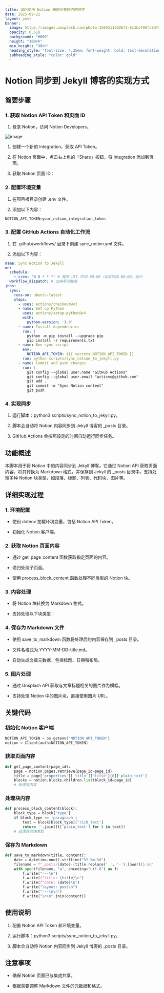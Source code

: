 ```yaml
---
title: 如何使用 Notion 来同步管理你的博客
date: 2025-09-21
layout: post
banner:
  image: https://images.unsplash.com/photo-1569511502671-8c1bbf96fc8d?crop=entropy&cs=tinysrgb&fit=max&fm=jpg&ixid=M3w2OTIwMzJ8MHwxfHJhbmRvbXx8fHx8fHx8fDE3NTg0MzYxNzZ8&ixlib=rb-4.1.0&q=80&w=1080
  opacity: 0.618
  background: "#000"
  height: "100vh"
  min_height: "38vh"
  heading_style: "font-size: 4.25em; font-weight: bold; text-decoration: underline"
  subheading_style: "color: gold"
---
```


# Notion 同步到 Jekyll 博客的实现方式

## 简要步骤

### 1. 获取 Notion API Token 和页面 ID

1. 登录 Notion，访问 Notion Developers。

![image](https://prod-files-secure.s3.us-west-2.amazonaws.com/a7a0cc5a-89b9-4cda-8686-1fba0ca52f40/d19c1afe-dea5-4312-9333-786b0ba83054/image.png?X-Amz-Algorithm=AWS4-HMAC-SHA256&X-Amz-Content-Sha256=UNSIGNED-PAYLOAD&X-Amz-Credential=ASIAZI2LB4667EADIVGS%2F20250921%2Fus-west-2%2Fs3%2Faws4_request&X-Amz-Date=20250921T062936Z&X-Amz-Expires=3600&X-Amz-Security-Token=IQoJb3JpZ2luX2VjEIX%2F%2F%2F%2F%2F%2F%2F%2F%2F%2FwEaCXVzLXdlc3QtMiJHMEUCIQDbjvh7lJAn52c3L84UFN0oQsNC%2BvNzQGHM9QjAv6C7ggIgONsPt7LY%2FIfVOsp4tViVX%2FwqSukJCpy6snGnAaREyq0qiAQI%2Fv%2F%2F%2F%2F%2F%2F%2F%2F%2F%2FARAAGgw2Mzc0MjMxODM4MDUiDJcc7ORHfMsUWvm%2FmCrcA6s201xaIlkUujie8zMkQTBvZX3dqsIC8xUAEnliscyMKqrs9K%2Fyr8jZicVckQFszzZaWttKqCKtUzn4r0BIoXpnctQ%2BanTJSUDFkLEG4EJqq7oj07AveLYs%2BTL9xePCCH%2FIfYmFFBTY%2FC7J3DL%2BWCRWcJ6tuPAjnH1FPYOCuyhwB5sWISfdIAauZdM6fhpc1kaBUfo0KNxFgauyHIozo7F%2FBTsminJIEuwrJVstJ8XTmMkcEga3t0BHdswPZboCCTnRNomSNIL8gdJLH710H5IXkaEy1OThEaRyBN2GrOupDOXUvZx0vrZXVSNJMHB8JZuI43kh315i%2BdHA59ZdUoaqvrJgzMTAPWeo8mgX0PQhVinmoB%2BwmlONTg2MTcavDx6%2BDuxSOHB1FedKKBH8CopqkqQ8utdOC18gYbFXDl%2BfeaXdGockPsQGPncgkT7IX9oiHzbwmnQRuUykAxZUzgNV%2FcTx4Ke3Fg1y%2BWfW1lL9B%2FxKFqJz8QmarOh12kB%2F38rLylFXaHD6Jpy6klYwG1Rnwbfk2HQqBPw0hJcdOe4w8V6dgO8K7JFoBtVpJRHa3PgUIm8pTn1BHOEsluoET9%2FMiawXWia0WAbSbn28N5WxmUoa6w3tkuDrsuReMMiRvsYGOqUBvp0%2F%2BnRlC7yFLB1o420OB34muz%2FosksoYB4kNI8blUU2HyNkcUNyoa6MtT98%2F2uEAVGdISBgBl%2BGO9HZsHK0eFdtHn%2BxqBK1EMzqEG2xkI0pRergilc6gQM1MoIg7GqcxNQvayEUb%2F4qxxmrBEd4FjigiqwhYzIuT%2Fni2%2FRAX98WFjFH7tQS4H8LGwx3VDJzD6T1tnA87dYK2Tw2xAjoqgTrBZjK&X-Amz-Signature=44e7951b6a56595078bec2c572974295fff7886fe238b4b345b111b91d089adb&X-Amz-SignedHeaders=host&x-amz-checksum-mode=ENABLED&x-id=GetObject)

1. 创建一个新的 Integration，获取 API Token。

1. 在 Notion 页面中，点击右上角的「Share」按钮，将 Integration 添加到页面。

1. 获取 Notion 页面 ID：


### 2. 配置环境变量

1. 在项目根目录创建 .env 文件。

1. 添加以下内容：

```javascript
NOTION_API_TOKEN=your_notion_integration_token
```

### 3. 配置 GitHub Actions 自动化工作流

1. 在 .github/workflows/ 目录下创建 sync_notion.yml 文件。

1. 添加以下内容：

```yaml
name: Sync Notion to Jekyll
on:
  schedule:
    - cron: '0 0 * * *' # 每天 UTC 时间 00:00（北京时间 08:00）运行
  workflow_dispatch: # 支持手动触发
jobs:
  sync:
    runs-on: ubuntu-latest
    steps:
      - uses: actions/checkout@v3
      - name: Set up Python
        uses: actions/setup-python@v4
        with:
          python-version: '3.9'
      - name: Install dependencies
        run: |
          python -m pip install --upgrade pip
          pip install -r requirements.txt
      - name: Run sync script
        env:
          NOTION_API_TOKEN: ${{ secrets.NOTION_API_TOKEN }}
        run: python scripts/sync_notion_to_jekyll.py
      - name: Commit and push changes
        run: |
          git config --global user.name "GitHub Actions"
          git config --global user.email "actions@github.com"
          git add .
          git commit -m "Sync Notion content"
          git push
```

### 4. 实现同步

1. 运行脚本：python3 scripts/sync_notion_to_jekyll.py。

1. 脚本会自动将 Notion 内容同步到 Jekyll 博客的 _posts 目录。

1. GitHub Actions 会按照设定的时间自动运行同步任务。

## 功能概述

本脚本用于将 Notion 中的内容同步到 Jekyll 博客。它通过 Notion API 获取页面内容，将其转换为 Markdown 格式，并保存到 Jekyll 的 _posts 目录中。支持处理多种 Notion 块类型，如段落、标题、列表、代码块、图片等。

## 详细实现过程

### 1. 环境配置

- 使用 dotenv 加载环境变量，包括 Notion API Token。

- 初始化 Notion 客户端。

### 2. 获取 Notion 页面内容

- 通过 get_page_content 函数获取指定页面的内容。

- 递归处理子页面。

- 使用 process_block_content 函数处理不同类型的 Notion 块。

### 3. 内容处理

- 将 Notion 块转换为 Markdown 格式。

- 支持处理以下块类型：


### 4. 保存为 Markdown 文件

- 使用 save_to_markdown 函数将处理后的内容保存到 _posts 目录。

- 文件名格式为 YYYY-MM-DD-title.md。

- 自动生成文章元数据，包括标题、日期和布局。

### 5. 图片处理

- 通过 Unsplash API 获取与文章标题相关的图片作为横幅。

- 支持处理 Notion 中的图片块，直接使用图片 URL。

## 关键代码

### 初始化 Notion 客户端

```python
NOTION_API_TOKEN = os.getenv("NOTION_API_TOKEN")
notion = Client(auth=NOTION_API_TOKEN)
```

### 获取页面内容

```python
def get_page_content(page_id):
    page = notion.pages.retrieve(page_id=page_id)
    title = page['properties']['title']['title'][0]['plain_text']
    blocks = notion.blocks.children.list(block_id=page_id)
    # 处理块内容
```

### 处理块内容

```python
def process_block_content(block):
    block_type = block['type']
    if block_type == 'paragraph':
        text = block[block_type]['rich_text']
        return ''.join([t['plain_text'] for t in text])
    # 处理其他块类型
```

### 保存为 Markdown

```python
def save_to_markdown(title, content):
    date = datetime.now().strftime("%Y-%m-%d")
    filename = f"_posts/{date}-{title.replace(' ', '-').lower()}.md"
    with open(filename, "w", encoding="utf-8") as f:
        f.write("---\n")
        f.write(f"title: {title}\n")
        f.write(f"date: {date}\n")
        f.write("layout: post\n")
        f.write("---\n\n")
        f.write("\n\n".join(content))
```

## 使用说明

1. 配置 Notion API Token 和环境变量。

1. 运行脚本：python3 scripts/sync_notion_to_jekyll.py。

1. 脚本会自动将 Notion 内容同步到 Jekyll 博客的 _posts 目录。

## 注意事项

- 确保 Notion 页面已与集成共享。

- 根据需要调整 Markdown 文件的元数据和格式。